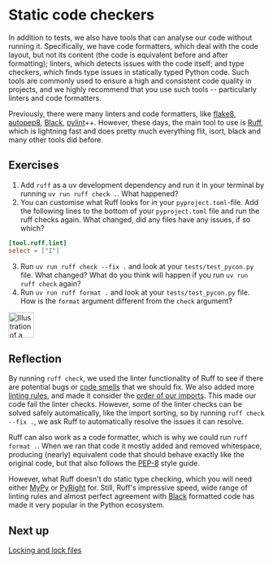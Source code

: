 # Static code checkers

In addition to tests, we also have tools that can analyse our code without running it.
Specifically, we have code formatters, which deal with the code layout, but not its content (the code is equivalent before and after formatting); linters, which detects issues with the code itself; and type checkers, which finds type issues in statically typed Python code.
Such tools are commonly used to ensure a high and consistent code quality in projects, and we highly recommend that you use such tools -- particularly linters and code formatters.

Previously, there were many linters and code formatters, like [flake8](https://flake8.pycqa.org/en/latest/), [autopep8](https://pypi.org/project/autopep8/), [Black](https://github.com/psf/black), [pylint](https://www.pylint.org)++.
However, these days, the main tool to use is [Ruff](https://astral.sh/ruff), which is lightning fast and does pretty much everything flit, isort, black and many other tools did before.

## Exercises

1. Add `ruff` as a uv development dependency and run it in your terminal by running `uv run ruff check .`. What happened?
2. You can customise what Ruff looks for in your `pyproject.toml`-file. Add the following lines to the bottom of your `pyproject.toml` file and run the ruff checks again. What changed, did any files have any issues, if so which?
```toml
[tool.ruff.lint]
select = ["I"]
```
3. Run `uv run ruff check --fix .` and look at your `tests/test_pycon.py` file. What changed? What do you think will happen if you run `uv run ruff check` again?
4. Run `uv run ruff format .` and look at your `tests/test_pycon.py` file. How is the `format` argument different from the `check` argument?

<img src="../../../assets/post_it_yellow.svg" alt="Illustration of a pink post it note" width="50px" />

## Reflection
By running `ruff check`, we used the linter functionality of Ruff to see if there are potential bugs or [code smells](https://en.wikipedia.org/wiki/Code_smell) that we should fix.
We also added more [linting rules](https://docs.astral.sh/ruff/rules/), and made it consider the [order of our imports](https://docs.astral.sh/ruff/rules/#isort-i).
This made our code fail the linter checks.
However, some of the linter checks can be solved safely automatically, like the import sorting, so by running `ruff check --fix .`, we ask Ruff to automatically resolve the issues it can resolve.

Ruff can also work as a code formatter, which is why we could run `ruff format .`.
When we ran that code it mostly added and removed whitespace, producing (nearly) equivalent code that should behave exactly like the original code, but that also follows the [PEP-8](https://peps.python.org/pep-0008/) style guide.

However, what Ruff doesn't do static type checking, which you will need either [MyPy](https://mypy-lang.org) or [PyRight](https://github.com/microsoft/pyright) for.
Still, Ruff's impressive speed, wide range of linting rules and almost perfect agreement with [Black](https://github.com/psf/black) formatted code has made it very popular in the Python ecosystem.

## Next up
[Locking and lock files](./10-lock-files.md)
